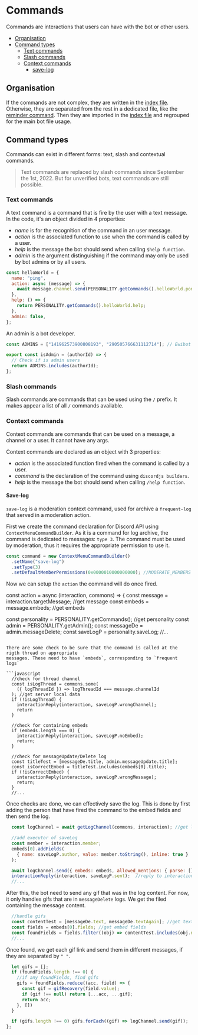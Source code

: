 # Commands

Commands are interactions that users can have with the bot or other users.

- [Organisation](#organisation)
- [Command types](#commandtypes)
  - [Text commands](#textcommands)
  - [Slash commands](#slashcommands)
  - [Context commands](#contextcommands)
    - [save-log](#save-log)

## Organisation

If the commands are not complex, they are written in the [index file](../src/commands/index.js). Otherwise, they are
separated from the rest in a dedicated file, like the [reminder command](../src/commands/reminder.js). Then they are
imported in the [index file](./src/commands/index.js) and regrouped for the main bot file usage.

## Command types

Commands can exist in different forms: text, slash and contextual commands.

> Text commands are replaced by slash commands since September the 1st, 2022. But for unverified bots,
> text commands are still possible.

### Text commands

A text command is a command that is fire by the user with a text message. In the code, it's an object divided in 4
properties:

- _name_ is for the recognition of the command in an user message.
- _action_ is the associated function to use when the command is called by a user.
- _help_ is the message the bot should send when calling `$help function`.
- _admin_ is the argument distinguishing if the command may only be used by bot admins or by all users.

```javascript
const helloWorld = {
  name: "ping",
  action: async (message) => {
    await message.channel.send(PERSONALITY.getCommands().helloWorld.pong);
  },
  help: () => {
    return PERSONALITY.getCommands().helloWorld.help;
  },
  admin: false,
};
```

An admin is a bot developer.

```javascript
const ADMINS = ["141962573900808193", "290505766631112714"]; // Ewibot Admins' Ids

export const isAdmin = (authorId) => {
  // Check if is admin users
  return ADMINS.includes(authorId);
};
```

### Slash commands

Slash commands are commands that can be used using the `/` prefix. It makes appear a list of all
`/` commands available. 

### Context commands

Context commands are commands that can be used on a message, a channel or a user. It cannot have
any args. 

Context commands are declared as an object with 3 properties:

- _action_ is the associated function fired when the command is called by a user.
- _command_ is the declaration of the command using `discordjs builders`.
- _help_ is the message the bot should send when calling `/help function`.

#### Save-log

`save-log` is a moderation context command, used for archive a `frequent-log` that served in a 
moderation action.

First we create the command declaration for Discord API using `ContextMenuCommandBuilder`. As it is a command for log archive, the command is 
dedicated to messages: `type 3`. The command must be used by moderation, thus it
requires the appropriate permission to use it.

```javascript
const command = new ContextMenuCommandBuilder()
  .setName("save-log")
  .setType(3)
  .setDefaultMemberPermissions(0x0000010000000000); //MODERATE_MEMBERS bitwise
```

Now we can setup the `action` the command will do once fired. 

const action = async (interaction, commons) => {
  const message = interaction.targetMessage; //get message
  const embeds = message.embeds; //get embeds

  const personality = PERSONALITY.getCommands(); //get personality
  const admin = PERSONALITY.getAdmin();
  const messageDe = admin.messageDelete;
  const saveLogP = personality.saveLog;
  //...
```

There are some check to be sure that the command is called at the rigth thread on appropriate 
messages. These need to have `embeds`, corresponding to `frequent logs`

```javascript
  //check for thread channel
  const isLogThread = commons.some(
    ({ logThreadId }) => logThreadId === message.channelId
  ); //get server local data
  if (!isLogThread) {
    interactionReply(interaction, saveLogP.wrongChannel);
    return
  }

  //check for containing embeds
  if (embeds.length === 0) {
    interactionReply(interaction, saveLogP.noEmbed);
    return;
  }

  //check for messageUpdate/Delete log
  const titleTest = [messageDe.title, admin.messageUpdate.title];
  const isCorrectEmbed = titleTest.includes(embeds[0].title);
  if (!isCorrectEmbed) {
    interactionReply(interaction, saveLogP.wrongMessage);
    return;
  }
  //...
```

Once checks are done, we can effectively save the log. This is done by first adding
the person that have fired the command to the embed fields and then send the log.

```javascript
  const logChannel = await getLogChannel(commons, interaction); //get logChannel

  //add executor of saveLog
  const member = interaction.member;
  embeds[0].addFields(
    { name: saveLogP.author, value: member.toString(), inline: true }
  );

  await logChannel.send({ embeds: embeds, allowed_mentions: { parse: [] } }); //Send log
  interactionReply(interaction, saveLogP.sent);  //reply to interaction
  //...
```

After this, the bot need to send any gif that was in the log content. For now, it only 
handles gifs that are in `messageDelete` logs. 
We get the filed containing the message content.

```javascript
  //handle gifs
  const contentTest = [messageDe.text, messageDe.textAgain]; //get text field names
  const fields = embeds[0].fields; //get embed fields
  const foundFields = fields.filter((obj) => contentTest.includes(obj.name)); //get corresponding fields
  //...
```

Once found, we get each gif link and send them in different messages, if they are separated
by `" "`.

```javascript
  let gifs = [];
  if (foundFields.length !== 0) {
    //if any foundFields, find gifs
    gifs = foundFields.reduce((acc, field) => {
      const gif = gifRecovery(field.value);
      if (gif !== null) return [...acc, ...gif];
      return acc;
    }, [])
  }

  if (gifs.length !== 0) gifs.forEach((gif) => logChannel.send(gif));
};
```
